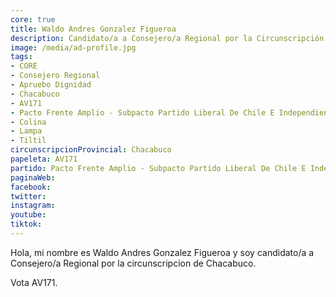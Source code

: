 ```yaml
---
core: true
title: Waldo Andres Gonzalez Figueroa
description: Candidato/a a Consejero/a Regional por la Circunscripción de Chacabuco
image: /media/ad-profile.jpg
tags:
- CORE
- Consejero Regional
- Apruebo Dignidad
- Chacabuco
- AV171
- Pacto Frente Amplio - Subpacto Partido Liberal De Chile E Independientes - Comunes
- Colina
- Lampa
- Tiltil
circunscripcionProvincial: Chacabuco
papeleta: AV171
partido: Pacto Frente Amplio - Subpacto Partido Liberal De Chile E Independientes - Comunes
paginaWeb:
facebook:
twitter:
instagram:
youtube:
tiktok:
---
```

Hola, mi nombre es Waldo Andres Gonzalez Figueroa y soy candidato/a a Consejero/a Regional por la circunscripcion de Chacabuco.

Vota AV171.